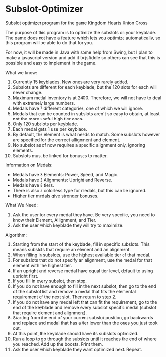 # Subslot-Optimizer
Subslot optimizer program for the game Kingdom Hearts Union Cross

The purpose of this program is to optimize the subslots on your keyblade. 
The game does not have a feature which lets you optimize automatically, so this program will be able to do that for you.

For now, it will be made in Java with some help from Swing, but I plan to make a javascript version and add it to jsfiddle so others can see that this is possible and easy to implement in the game.

What we know:
1. Currently 15 keyblades. New ones are very rarely added.
2. Subslots are different for each keyblade, but the 120 
slots for each will never change.
3. Maximum medal inventory is at 2400. Therefore, we will 
not have to deal with extremely large numbers.
4. Medals have 7 different categories, one of which we will
ignore.
5. Medals that can be counted in subslots aren't so easy to
obtain, at least not the more useful high tier ones.
6. Only 120 subslots per keyblade.
7. Each medal gets 1 use per keyblade.
8. By default, the element is what needs to match. Some subslots
however are specified for the correct allignment and element.
9. No subslot as of now requires a specific alignment only, 
ignoring elements.
10. Subslots must be linked for bonuses to matter.


Information on Medals:
- Medals have 3 Elements: Power, Speed, and Magic.
- Medals have 2 Alignments: Upright and Reverse.
- Medals have 8 tiers.
- There is also a colorless type for medals, but this can
be ignored. 
- Higher tier medals give stronger bonuses.


What We Need:
1. Ask the user for every medal they have. Be very specific, you
need to know their Element, Allignment, and Tier.
2. Ask the user which keyblade they will try to maximize. 


Algorithm:
1. Starting from the start of the keyblade, fill in specific 
subslots. This means subslots that require an element and an 
alignment.
2. When filling in subslots, use the highest available tier of
that medal.
3. For subslots that do not specify an alignment, use the medal
for that element with the highest tier.
4. If an upright and reverse medal have equal tier level, default
to using upright first.
5. If you fill in every subslot, then stop.
6. If you do not have enough to fill in the next subslot, then
go to the end of the subslot list and remove a medal that fits
the elemental requirement of the next slot. Then return to step 2.
7. If you do not have any medal left that can fit the requirement,
go to the end of the keyblade and remove every subslot specific 
medal (subslot that require element and alignment).
8. Starting from the end of your current subslot position, go
backwards and replace and medal that has a tier lower than the
ones you just took out.
9. At this point, the keyblade should have its subslots optimized.
10. Run a loop to go through the subslots until it reaches the end
of where you reached. Add up the boosts. Print them.
11. Ask the user which keyblade they want optimized next. Repeat.
